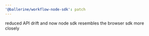 ```yaml
---
'@ballerine/workflow-node-sdk': patch
---
```


reduced API drift and now node sdk resembles the browser sdk more closely
